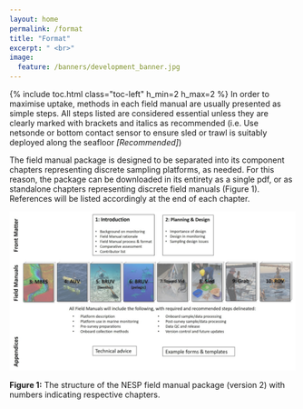```yaml
---
layout: home
permalink: /format
title: "Format"
excerpt: " <br>"
image:
  feature: /banners/development_banner.jpg
---
```

{% include toc.html class="toc-left" h_min=2 h_max=2 %}
In order to maximise uptake, methods in each field manual are usually presented as simple steps. All steps listed are considered essential unless they are clearly marked with brackets and italics as recommended (i.e. Use netsonde or bottom contact sensor to ensure sled or trawl is suitably deployed along the seafloor _[Recommended]_)

The field manual package is designed to be separated into its component chapters representing discrete sampling platforms, as needed. For this reason, the package can be downloaded in its entirety as a single pdf, or as standalone chapters representing discrete field manuals (Figure 1). References will be listed accordingly at the end of each chapter.


![alt_text](images/figures/image1.JPG "image_tooltip")

**Figure 1:** The structure of the NESP field manual package (version 2) with numbers indicating respective chapters.
